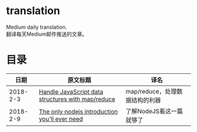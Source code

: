 # translation
Medium daily translation.  
翻译每天Medium邮件推送的文章。

# 目录
日期|原文标题|译名
--|--|--
2018-2-3|[Handle JavaScript data structures with map/reduce](https://github.com/WhiteYin/translation/issues/1)|map/reduce，处理数据结构的利器
2018-2-9|[The only nodejs introduction you'll ever need](https://github.com/WhiteYin/translation/issues/2)|了解NodeJS看这一篇就够了
